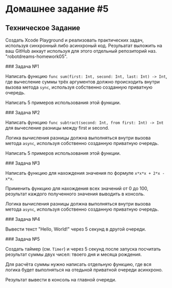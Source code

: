 # Домашнее задание #5

## Техническое Задание

Создать Xcode Playground и реализовать практических задач, используя синхронный либо асинхроный код.
Резульатат выложить на ваш GitHub аккаут используя для этого отдельный репозиторий наз. "robotdreams-homework05".

### Задача №1

Написать функцию `func sum(first: Int, second: Int, last: Int) -> Int`, где вычесление суммы трёх аргументов должно происходить внутри вызова метода `sync`, используя собственно созданную приватную очередь.

Написать 5 примеров использования этой функции.

### Задача №2

Написать функцию `func subtract(second: Int, from first: Int) -> Int` для вычесление разницы между first и second.

Логика вычисления разницы должна выполняться внутри вызова метода `async`, используя собственно созданную приватную очередь.

Написать 5 примеров использования этой функции.

### Задача №3

Написать функцию для нахождения значения по формуле `x*x*x + 2*x - x*x`.

Применить функцию для нахождения всех значений от 0 до 100, результат каждого полученного значения выводить в консоль.

Логика вычисления разницы должна выполняться внутри вызова метода `async`, используя собственно созданную приватную очередь.

### Задача №4

Вывести текст "Hello, World!" через 5 секунд в другой очереди.

### Задача №5

Создать таймер (см. `Timer`) и через 5 секунд после запуска посчитать результат суммы двух чисел: твоего дня и месяца рождения.

Для расчёта суммы нужно написать отдельную функцию, где вся логика будет выполняться на отедьной приватной очереди асинхроно.

Результат вывести в консоль на главной очереди.
